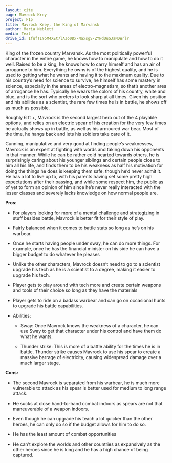 ```yaml
---
layout: cite
page: Mavrock Krey
project: F15
title: Mavrock Krey, the King of Marvansk
author: Maria Neblett
media: Text
drive_id: 1fufTIYoM4XEt7lAJo0Dx-NaxsgS-ZYNdUuGJaNDWrlY
---
```

King of the frozen country Marvansk. As the most politically powerful character in the entire game, he knows how to manipulate and how to do it well. Raised to be a king, he knows how to carry himself and has an air of arrogance to him. Everything he owns is of the highest quality, and he is used to getting what he wants and having it to the maximum quality. Due to his country’s need for science to survive, he himself has some mastery in science, especially in the areas of electro-magnetism, so that’s another area of arrogance he has. Typically he wears the colors of his country, white and blue, and is the sort who prefers to look sharp at all times. Given his position and his abilities as a scientist, the rare few times he is in battle, he shows off as much as possible.

Roughly 6 ft +, Mavrock is the second largest hero out of the 4 playable options, and relies on an electric spear of his creation for the very few times he actually shows up in battle, as well as his armoured war bear. Most of the time, he hangs back and lets his soldiers take care of it.

Cunning, manipulative and very good at finding people’s weaknesses, Mavrock is an expert at fighting with words and taking down his opponents in that manner. While he can be rather cold hearted towards others, he is surprisingly caring about his younger siblings and certain people close to him all his life, and finds them to be his weakness as half his motivation for doing the things he does is keeping them safe, though he’d never admit it. He has a lot to live up to, with his parents having set some pretty high expectations after their passing, and while some respect him, the public as of yet to form an opinion of him since he’s never really interacted with the lesser classes and severely lacks knowledge on how normal people are.

**Pros:**

- For players looking for more of a mental challenge and strategizing in stuff besides battle, Mavrock is better fit for their style of play.

- Fairly balanced when it comes to battle stats so long as he’s on his warbear.

- Once he starts having people under sway, he can do more things. For example, once he has the financial minister on his side he can have a bigger budget to do whatever he pleases

- Unlike the other characters, Mavrock doesn’t need to go to a scientist upgrade his tech as he is a scientist to a degree, making it easier to upgrade his tech.

- Player gets to play around with tech more and create certain weapons and tools of their choice so long as they have the materials

- Player gets to ride on a badass warbear and can go on occasional hunts to upgrade his battle capabilities.

- Abilities:

    - Sway: Once Mavrock knows the weakness of a character, he can use Sway to get that character under his control and have them do what he wants.

    - Thunder strike: This is more of a battle ability for the times he is in battle. Thunder strike causes Mavrock to use his spear to create a massive barrage of electricity, causing widespread damage over a much larger stage.

**Cons:**

- The second Mavrock is separated from his warbear, he is much more vulnerable to attack as his spear is better used for medium to long range attack.

- He sucks at close hand-to-hand combat indoors as spears are not that maneuverable of a weapon indoors.

- Even though he can upgrade his teach a lot quicker than the other heroes, he can only do so if the budget allows for him to do so.

- He has the least amount of combat opportunities

- He can’t explore the worlds and other countries as expansively as the other heroes since he is king and he has a high chance of being captured.
